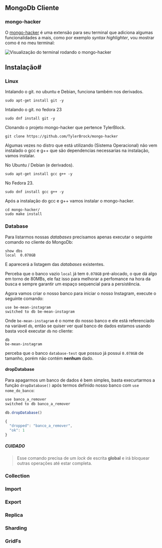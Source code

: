 ## MongoDb Cliente

### mongo-hacker

O [mongo-hacker](https://github.com/TylerBrock/mongo-hacker) é uma extensão para seu terminal que adiciona algumas funcionalidades a mais, como por exemplo *syntax highlighter*, vou mostrar como é no meu terminal:

![Visualização do terminal rodando o mongo-hacker](https://github.com/Webschool-io/be-mean-instagram/raw/master/Apostila/module-mongodb/images/mongo-hacker-terminal.png)

## Instalação#


### Linux

Intalando o git. no ubuntu e Debian, funciona também nos derivados.

```
sudo apt-get install git -y

```

Intalando o git. no fedora 23

```
sudo dnf install git -y

```

Clonando o projeto mongo-hacker que pertence TylerBlock.


```
git clone https://github.com/TylerBrock/mongo-hacker

```

Algumas vezes no distro que está utilizando (Sistema Operacional) não vem instalado o gcc e g++ que são dependencias necessarias na instalação, vamos instalar.

No Ubuntu / Debian  (e derivados).

```
sudo apt-get install gcc g++ -y

```

No Fedora 23.

```
sudo dnf install gcc g++ -y

```

Após a instalação do gcc e g++ vamos instalar o mongo-hacker.

```
cd mongo-hacker/
sudo make install

```

### Database

Para listarmos nossas *databases* precisamos apenas executar o seguinte comando no cliente do MongoDb:

```
show dbs
local  0.078GB
```

E aparecerá a listagem das *databases* existentes.

Perceba que o banco vazio `local` já tem `0.078GB` pré-alocado, o que dá algo em torno de 80MBs, ele faz isso para melhorar a perfomance na hora da busca e sempre garantir um espaço sequencial para a persistência.

Agora vamos criar o nosso banco para iniciar o nosso Instagram, execute o seguinte comando:

```
use be-mean-instagram
switched to db be-mean-instagram
```

Onde `be-mean-instagram` é o nome do nosso banco e ele está referenciado na variável `db`, então se quiser ver qual banco de dados estamos usando basta você executar `db` no cliente:

```
db
be-mean-instagram
```

perceba que o banco `database-test` que possuo já possui `0.078GB` de tamanho, porém não contém **nenhum** dado.

#### dropDatabase

Para apagarmos um banco de dados é bem simples, basta execurtarmos a função `dropDatabase()` após termos definido nosso banco com `use nome_do_banco`:

```js
use banco_a_remover
switched to db banco_a_remover

db.dropDatabase()

{
  "dropped": "banco_a_remover",
  "ok": 1
}

```

##### CUIDADO

> Esse comando precisa de um *lock* de escrita **global** e irá bloquear outras operações até estar completa.

### Collection

### Import

### Export

### Replica

### Sharding

### GridFs
